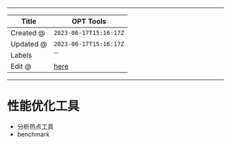 -----

| Title     | OPT Tools                                            |
| --------- | ---------------------------------------------------- |
| Created @ | `2023-06-17T15:16:17Z`                               |
| Updated @ | `2023-06-17T15:16:17Z`                               |
| Labels    | \`\`                                                 |
| Edit @    | [here](https://github.com/junxnone/xwiki/issues/261) |

-----

# 性能优化工具

  - 分析热点工具
  - benchmark
